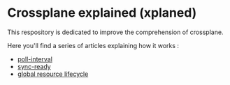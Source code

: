 # Crossplane explained (xplaned)

This respository is dedicated to improve the comprehension of
crossplane. 

Here you'll find a series of articles explaining how it works : 

* [poll-interval](./poll-interval/poll-interval.md)
* [sync-ready](./sync-ready/README.md)
* [global resource lifecycle](./resource-lifecycle/lifecycle.md)
